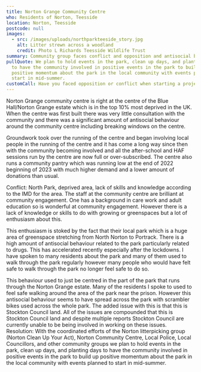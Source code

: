 ```yaml
---
title: Norton Grange Community Centre
who: Residents of Norton, Teesside
location: Norton, Teesside
postcode: null
images:
  - src: /images/uploads/northparkteeside_story.jpg
    alt: Litter strewn across a woodland
    credit: Photo L Richards Teesside Wildlife Trust
summary: Community group faces conflict and opposition and antisocial behaviour
pullQuote: We plan to hold events in the park, clean up days, and planting days
  to have the community involved in positive events in the park to build up
  positive momentum about the park in the local community with events planned to
  start in mid-summer.
customCall: Have you faced opposition or conflict when starting a project?
---
```

Norton Grange community centre is right at the centre of the Blue Hall/Norton Grange estate which is in the top 10% most deprived in the UK. When the centre was first built there was very little consultation with the community and there was a significant amount of antisocial behaviour around the community centre including breaking windows on the centre. 


Groundwork took over the running of the centre and began involving local people in the running of the centre and it has come a long way since then with the community becoming involved and all the after-school and HAF sessions run by the centre are now full or over-subscribed. The centre also runs a community pantry which was running low at the end of 2022 beginning of 2023 with much higher demand and a lower amount of donations than usual.


Conflict:
North Park, deprived area, lack of skills and knowledge according to the IMD for the area. The staff at the community centre are brilliant at community engagement. One has a background in care work and adult education so is wonderful at community engagement. However there is a lack of knowledge or skills to do with growing or greenspaces but a lot of enthusiasm about this. 


This enthusiasm is stoked by the fact that their local park which is a huge area of greenspace stretching from North Norton to Portrack. There is a high amount of antisocial behaviour related to the park particularly related to drugs. This has accelerated recently especially after the lockdowns. I have spoken to many residents about the park and many of them used to walk through the park regularly however many people who would have felt safe to walk through the park no longer feel safe to do so. 


This behaviour used to just be centred in the part of the park that runs through the Norton Grange estate. Many of the residents I spoke to used to feel safe walking around the area of the park near the prison. However this antisocial behaviour seems to have spread across the park with scrambler bikes used across the whole park. The added issue with this is that this is Stockton Council land. All of the issues are compounded that this is Stockton Council land and despite multiple reports Stockton Council are currently unable to be being involved in working on these issues. 
Resolution:
With the coordinated efforts of the Norton litterpicking group (Norton Clean Up Your Act), Norton Community Centre, Local Police, Local Councillors, and other community groups we plan to hold events in the park, clean up days, and planting days to have the community involved in positive events in the park to build up positive momentum about the park in the local community with events planned to start in mid-summer.